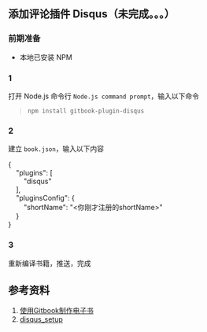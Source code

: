 ## 添加评论插件 Disqus（未完成。。。） ##

### 前期准备 ###

 - 本地已安装 NPM

### 1 ###

打开 Node.js 命令行 `Node.js command prompt`，输入以下命令

> `npm install gitbook-plugin-disqus`

### 2 ###

建立 `book.json`，输入以下内容

{  
&nbsp;&nbsp;&nbsp;&nbsp;"plugins": [  
&nbsp;&nbsp;&nbsp;&nbsp;&nbsp;&nbsp;&nbsp;&nbsp;"disqus"  
&nbsp;&nbsp;&nbsp;&nbsp;],  
&nbsp;&nbsp;&nbsp;&nbsp;"pluginsConfig": {  
&nbsp;&nbsp;&nbsp;&nbsp;&nbsp;&nbsp;&nbsp;&nbsp;"shortName": "<你刚才注册的shortName>"  
&nbsp;&nbsp;&nbsp;&nbsp;}  
} 

### 3 ###

重新编译书籍，推送，完成


## 参考资料 ##

1. [使用Gitbook制作电子书](http://www.ituring.com.cn/article/127645)
2. [disqus_setup](https://github.com/OpenMindClub/OMOOC.py/wiki/disqus_setup)